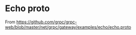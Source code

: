 # Echo proto

From <https://github.com/grpc/grpc-web/blob/master/net/grpc/gateway/examples/echo/echo.proto>
